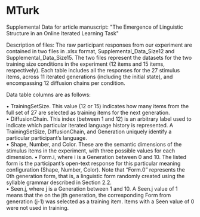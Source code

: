 # MTurk

Supplemental Data for article manuscript: "The Emergence of Linguistic Structure in an Online Iterated Learning Task"

Description of files: 
The raw participant responses from our experiment are contained in two files in .xlsx format, Supplemental_Data_Size12 and Supplemental_Data_Size15. The two files represent the datasets for the two training size conditions in the experiment (12 items and 15 items, respectively). Each table includes all the responses for the 27 stimulus items, across 11 iterated generations (including the initial state), and encompassing 12 diffusion chains per condition.    

Data table columns are as follows: 

•	TrainingSetSize. This value (12 or 15) indicates how many items from the full set of 27 are selected as training items for the next generation.    
•	DiffusionChain. This index (between 1 and 12) is an arbitrary label used to indicate which particular iterated language history is represented. A TrainingSetSize, DiffusionChain, and Generation uniquely identify a particular participant’s language.    
•	Shape, Number, and Color. These are the semantic dimensions of the stimulus items in the experiment, with three possible values for each dimension. 
•	Form.i, where i is a Generation between 0 and 10. The listed form is the participant’s open-text response for this particular meaning configuration (Shape, Number, Color). Note that “Form.0” represents the 0th generation form, that is, a linguistic form randomly created using the syllable grammar described in Section 2.2.  
•	Seen.j, where j is a Generation between 1 and 10.  A Seen.j value of 1 means that the on the jth generation, the corresponding Form from generation (j-1) was selected as a training item. Items with a Seen value of 0 were not used in training.      
